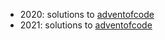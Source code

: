 - 2020: solutions to [adventofcode](https://adventofcode.com/2020)
- 2021: solutions to [adventofcode](https://adventofcode.com/2021)
